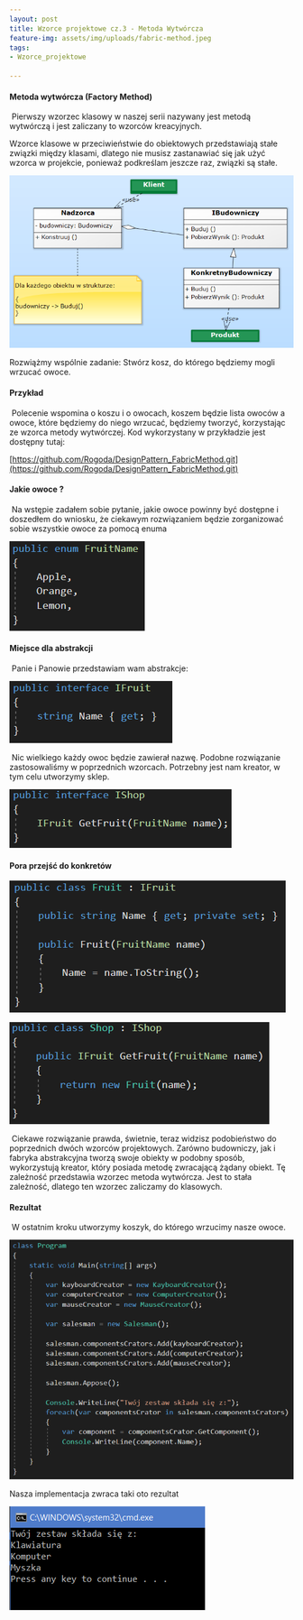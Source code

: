 ```yaml
---
layout: post
title: Wzorce projektowe cz.3 - Metoda Wytwórcza
feature-img: assets/img/uploads/fabric-method.jpeg
tags:
- Wzorce_projektowe

---
```

#### Metoda wytwórcza (Factory Method)

 Pierwszy wzorzec klasowy w naszej serii nazywany jest metodą wytwórczą i jest zaliczany to wzorców kreacyjnych.

Wzorce klasowe w przeciwieństwie do obiektowych przedstawiają stałe związki między klasami, dlatego nie musisz zastanawiać się jak użyć wzorca w projekcie, ponieważ podkreślam jeszcze raz, związki są stałe.

![Diagram - Metoda Wytwórcza](/assets/img/uploads/budowniczy-diagram.jpeg)

Rozwiążmy wspólnie zadanie: Stwórz kosz, do którego będziemy mogli wrzucać owoce.

#### Przykład

 Polecenie wspomina o koszu i o owocach, koszem będzie lista owoców a owoce, które będziemy do niego wrzucać, będziemy tworzyć, korzystając ze wzorca metody wytwórczej. Kod wykorzystany w przykładzie jest dostępny tutaj:

[https://github.com/Rogoda/DesignPattern_FabricMethod.git](https://github.com/Rogoda/DesignPattern_FabricMethod.git)

#### Jakie owoce ?

 Na wstępie zadałem sobie pytanie, jakie owoce powinny być dostępne i doszedłem do wniosku, że ciekawym rozwiązaniem będzie zorganizować sobie wszystkie owoce za pomocą enuma

![FruitName](/assets/img/uploads/fruitname.jpeg)

#### Miejsce dla abstrakcji

 Panie i Panowie przedstawiam wam abstrakcje:

![IFruit](/assets/img/uploads/ifruit.jpeg)

 Nic wielkiego każdy owoc będzie zawierał nazwę. Podobne rozwiązanie zastosowaliśmy w poprzednich wzorcach.
Potrzebny jest nam kreator, w tym celu utworzymy sklep.

![IShop](/assets/img/uploads/ishop.jpeg)

#### Pora przejść do konkretów

![Fruit](/assets/img/uploads/fruit.jpeg)

![Shop](/assets/img/uploads/shop.jpeg)

 Ciekawe rozwiązanie prawda, świetnie, teraz widzisz podobieństwo do poprzednich dwóch wzorców projektowych. Zarówno budowniczy, jak i fabryka abstrakcyjna tworzą swoje obiekty w podobny sposób, wykorzystują kreator, który posiada metodę zwracającą żądany obiekt. Tę zależność przedstawia wzorzec metoda wytwórcza. Jest to stała zależność, dlatego ten wzorzec zaliczamy do klasowych.

#### Rezultat

 W ostatnim kroku utworzymy koszyk, do którego wrzucimy nasze owoce.

![Klient](/assets/img/uploads/budowniczy-program.jpeg)

Nasza implementacja zwraca taki oto rezultat

![CMD](/assets/img/uploads/budowniczy-cmd.jpeg)